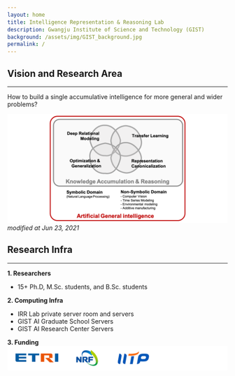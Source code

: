 ```yaml
---
layout: home
title: Intelligence Representation & Reasoning Lab
description: Gwangju Institute of Science and Technology (GIST)
background: /assets/img/GIST_background.jpg
permalink: /
---
```



## Vision and Research Area
---
How to build a single accumulative intelligence for more general and wider problems?

![Main page img](assets/img/Lab_Vision.png)
*modified at Jun 23, 2021*


## Research Infra
---
**1. Researchers**
- 15+ Ph.D, M.Sc. students, and B.Sc. students

**2. Computing Infra**
- IRR Lab private server room and servers
- GIST AI Graduate School Servers
- GIST AI Research Center Servers

**3. Funding**
![fundings_logo](assets/img/Funding.png)